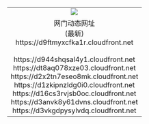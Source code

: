 ﻿<table>
  <tr></tr>
  <tr><td colspan=2 align=center><img src="https://d9ftmyxcfka1r.cloudfront.net/Up/oGate.jpg" /></td></tr>
  <tr><td colspan=2 align=center>网门动态网址<br/>(最新)
<br>https://d9ftmyxcfka1r.cloudfront.net
<br/>
<br>https://d944shqsal4y1.cloudfront.net
<br>https://dt8aq078xze03.cloudfront.net
<br>https://d2x2tn7eseo8mk.cloudfront.net
<br>https://d1zkipnzldg0i0.cloudfront.net
<br>https://d16cs3rvjsb0oc.cloudfront.net
<br>https://d3anvk8y61dvns.cloudfront.net
<br>https://d3vkgdpysylvdq.cloudfront.net
    </td>
  </tr>
</table>
